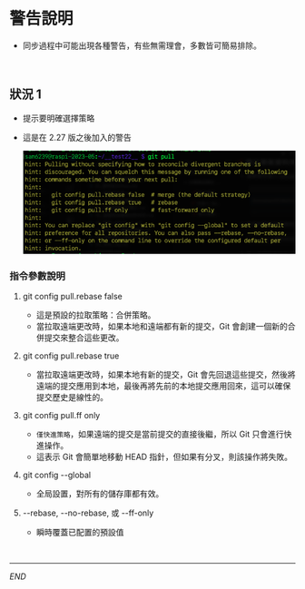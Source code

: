 # 警告說明
- 同步過程中可能出現各種警告，有些無需理會，多數皆可簡易排除。

</br>

## 狀況 1
- 提示要明確選擇策略
- 這是在 2.27 版之後加入的警告
  
   ![](images/img_01.png)

### 指令參數說明
1. git config pull.rebase false
   - 這是預設的拉取策略：合併策略。
   - 當拉取遠端更改時，如果本地和遠端都有新的提交，Git 會創建一個新的合併提交來整合這些更改。

2. git config pull.rebase true
   - 當拉取遠端更改時，如果本地有新的提交，Git 會先回退這些提交，然後將遠端的提交應用到本地，最後再將先前的本地提交應用回來，這可以確保提交歷史是線性的。
  
3. git config pull.ff only
   - `僅快進策略`，如果遠端的提交是當前提交的直接後繼，所以 Git 只會進行快進操作。
   - 這表示 Git 會簡單地移動 HEAD 指針，但如果有分叉，則該操作將失敗。

4. git config --global
   - 全局設置，對所有的儲存庫都有效。

5. --rebase, --no-rebase, 或 --ff-only
   - 瞬時覆蓋已配置的預設值

</br>

---

_END_